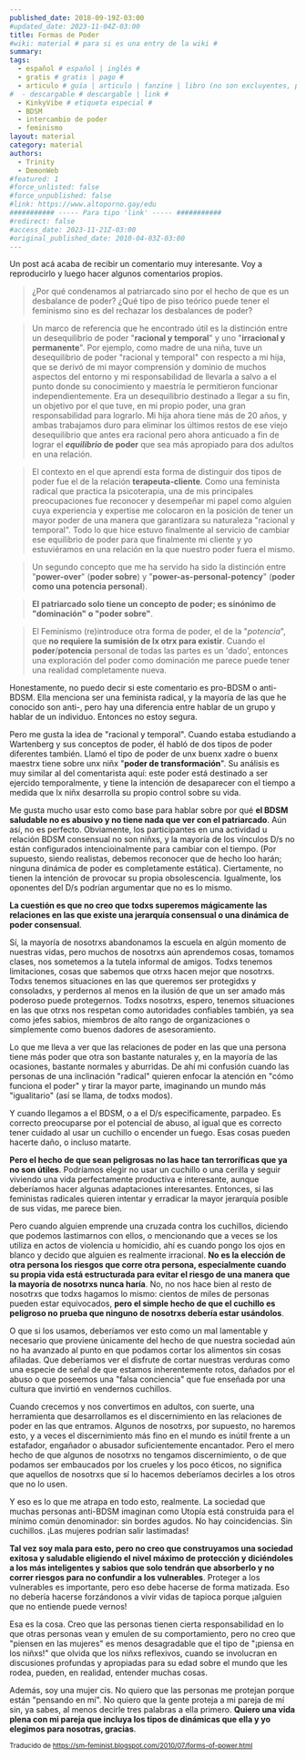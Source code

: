```yaml
---
published_date: 2018-09-19Z-03:00
#updated_date: 2023-11-04Z-03:00
title: Formas de Poder
#wiki: material # para si es una entry de la wiki #
summary: 
tags:
  - español # español | inglés #
  - gratis # gratis | pago #
  - articulo # guía | articulo | fanzine | libro (no son excluyentes, pueden haber varios) #
#  - descargable # descargable | link #
  - KinkyVibe # etiqueta especial #
  - BDSM
  - intercambio de poder
  - feminismo
layout: material
category: material
authors:
  - Trinity
  - DemonWeb
#featured: 1
#force_unlisted: false
#force_unpublished: false
#link: https://www.altoporno.gay/edu
########### ----- Para tipo 'link' ----- ###########
#redirect: false
#access_date: 2023-11-21Z-03:00
#original_published_date: 2010-04-03Z-03:00
---
```


Un post acá acaba de recibir un comentario muy interesante. Voy a reproducirlo y luego hacer algunos comentarios propios.

> ¿Por qué condenamos al patriarcado sino por el hecho de que es un desbalance de poder? ¿Qué tipo de piso teórico puede tener el feminismo sino es del rechazar los desbalances de poder?

> Un marco de referencia que he encontrado útil es la distinción entre un desequilibrio de poder "**racional y temporal**" y uno "**irracional y permanente**". Por ejemplo, como madre de una niña, tuve un desequilibrio de poder "racional y temporal" con respecto a mi hija, que se derivó de mi mayor comprensión y dominio de muchos aspectos del entorno y mi responsabilidad de llevarla a salvo a el punto donde su conocimiento y maestría le permitieron funcionar independientemente. Era un desequilibrio destinado a llegar a su fin, un objetivo por el que tuve, en mi propio poder, una gran responsabilidad para lograrlo. Mi hija ahora tiene más de 20 años, y ambas trabajamos duro para eliminar los últimos restos de ese viejo desequilibrio que antes era racional pero ahora anticuado a fin de lograr el **_equilibrio_ de poder** que sea más apropiado para dos adultos en una relación.

> El contexto en el que aprendí esta forma de distinguir dos tipos de poder fue el de la relación **terapeuta-cliente**. Como una feminista radical que practica la psicoterapia, una de mis principales preocupaciones fue reconocer y desempeñar mi papel como alguien cuya experiencia y expertise me colocaron en la posición de tener un mayor poder de una manera que garantizara su naturaleza "racional y temporal". Todo lo que hice estuvo finalmente al servicio de cambiar ese equilibrio de poder para que finalmente mi cliente y yo estuviéramos en una relación en la que nuestro poder fuera el mismo.

> Un segundo concepto que me ha servido ha sido la distinción entre "**power-over**" (**poder sobre**) y "**power-as-personal-potency**" (**poder como una potencia personal**).

> **El patriarcado solo tiene un concepto de poder; es sinónimo de "dominación" o "poder sobre"**.

> El Feminismo (re)introduce otra forma de poder, el de la "_potencia_", que **no requiere la sumisión de lx otrx para existir**. Cuando el **poder**/**potencia** personal de todas las partes es un 'dado', entonces una exploración del poder como dominación me parece puede tener una realidad completamente nueva.

Honestamente, no puedo decir si este comentario es pro-BDSM o anti-BDSM. Ella menciona ser una feminista radical, y la mayoría de las que he conocido son anti-, pero hay una diferencia entre hablar de un grupo y hablar de un individuo. Entonces no estoy segura.

Pero me gusta la idea de "racional y temporal". Cuando estaba estudiando a Wartenberg y sus conceptos de poder, él habló de dos tipos de poder diferentes también. Llamó el tipo de poder de unx buenx xadre o buenx maestrx tiene sobre unx niñx "**poder de transformación**". Su análisis es muy similar al del comentarista aquí: este poder está destinado a ser ejercido temporalmente, y tiene la intención de desaparecer con el tiempo a medida que lx niñx desarrolla su propio control sobre su vida.

Me gusta mucho usar esto como base para hablar sobre por qué **el BDSM saludable no es abusivo y no tiene nada que ver con el patriarcado**. Aún así, no es perfecto. Obviamente, los participantes en una actividad u relación BDSM consensual no son niñxs, y la mayoría de los vínculos D/s no están configurados intencioinalmente para cambiar con el tiempo. (Por supuesto, siendo realistas, debemos reconocer que de hecho loo harán; ninguna dinámica de poder es completamente estática). Ciertamente, no tienen la intención de provocar su propia obsolescencia. Igualmente, los oponentes del D/s podrían argumentar que no es lo mismo.

**La cuestión es que no creo que todxs superemos mágicamente las relaciones en las que existe una jerarquía consensual o una dinámica de poder consensual**.

Sí, la mayoría de nosotrxs abandonamos la escuela en algún momento de nuestras vidas, pero muchos de nosotrxs aún aprendemos cosas, tomamos clases, nos sometemos a la tutela informal de amigos. Todxs tenemos limitaciones, cosas que sabemos que otrxs hacen mejor que nosotrxs. Todxs tenemos situaciones en las que queremos ser protegidxs y consoladxs, y perdernos al menos en la ilusión de que un ser amado más poderoso puede protegernos. Todxs nosotrxs, espero, tenemos situaciones en las que otrxs nos respetan como autoridades confiables también, ya sea como jefes sabios, miembros de alto rango de organizaciones o simplemente como buenos dadores de asesoramiento.

Lo que me lleva a ver que las relaciones de poder en las que una persona tiene más poder que otra son bastante naturales y, en la mayoría de las ocasiones, bastante normales y aburridas. De ahí mi confusión cuando las personas de una inclinación "radical" quieren enfocar la atención en "cómo funciona el poder" y tirar la mayor parte, imaginando un mundo más "igualitario" (así se llama, de todxs modos).

Y cuando llegamos a el BDSM, o a el D/s específicamente, parpadeo. Es correcto preocuparse por el potencial de abuso, al igual que es correcto tener cuidado al usar un cuchillo o encender un fuego. Esas cosas pueden hacerte daño, o incluso matarte.

**Pero el hecho de que sean peligrosas no las hace tan terroríficas que ya no son útiles**. Podríamos elegir no usar un cuchillo o una cerilla y seguir viviendo una vida perfectamente productiva e interesante, aunque deberíamos hacer algunas adaptaciones interesantes. Entonces, si las feministas radicales quieren intentar y erradicar la mayor jerarquía posible de sus vidas, me parece bien.

Pero cuando alguien emprende una cruzada contra los cuchillos, diciendo que podemos lastimarnos con ellos, o mencionando que a veces se los utiliza en actos de violencia u homicidio, ahí es cuando pongo los ojos en blanco y decido que alguien es realmente irracional. **No es la elección de otra persona los riesgos que corre otra persona, especialmente cuando su propia vida está estructurada para evitar el riesgo de una manera que la mayoría de nosotrxs nunca haría**. No, no nos hace bien al resto de nosotrxs que todxs hagamos lo mismo: cientos de miles de personas pueden estar equivocados, **pero el simple hecho de que el cuchillo es peligroso no prueba que ninguno de nosotrxs debería estar usándolos**.

O que si los usamos, deberíamos ver esto como un mal lamentable y necesario que proviene únicamente del hecho de que nuestra sociedad aún no ha avanzado al punto en que podamos cortar los alimentos sin cosas afiladas. Que deberíamos ver el disfrute de cortar nuestras verduras como una especie de señal de que estamos inherentemente rotos, dañados por el abuso o que poseemos una "falsa conciencia" que fue enseñada por una cultura que invirtió en vendernos cuchillos.

Cuando crecemos y nos convertimos en adultos, con suerte, una herramienta que desarrollamos es el discernimiento en las relaciones de poder en las que entramos. Algunos de nosotrxs, por supuesto, no haremos esto, y a veces el discernimiento más fino en el mundo es inútil frente a un estafador, engañador o abusador suficientemente encantador. Pero el mero hecho de que algunos de nosotrxs no tengamos discernimiento, o de que podamos ser embaucados por los crueles y los poco éticos, no significa que aquellos de nosotrxs que sí lo hacemos deberíamos decirles a los otros que no lo usen.

Y eso es lo que me atrapa en todo esto, realmente. La sociedad que muchas personas anti-BDSM imaginan como Utopía está construida para el mínimo común denominador: sin bordes agudos. No hay coincidencias. Sin cuchillos. ¡Las mujeres podrían salir lastimadas!

**Tal vez soy mala para esto, pero no creo que construyamos una sociedad exitosa y saludable eligiendo el nivel máximo de protección y diciéndoles a los más inteligentes y sabios que solo tendrán que absorberlo y no correr riesgos para no confundir a los vulnerables**. Proteger a los vulnerables es importante, pero eso debe hacerse de forma matizada. Eso no debería hacerse forzándonos a vivir vidas de tapioca porque ¡alguien que no entiende puede vernos!

Esa es la cosa. Creo que las personas tienen cierta responsabilidad en lo que otras personas vean y emulen de su comportamiento, pero no creo que "piensen en las mujeres" es menos desagradable que el tipo de "¡piensa en los niñxs!" que olvida que los niñxs reflexivos, cuando se involucran en discusiones profundas y apropiadas para su edad sobre el mundo que les rodea, pueden, en realidad, entender muchas cosas.

Además, soy una mujer cis. No quiero que las personas me protejan porque están "pensando en mí". No quiero que la gente proteja a mi pareja de mí sin, ya sabes, al menos decirle tres palabras a ella primero. **Quiero una vida plena con mi pareja que incluya los tipos de dinámicas que ella y yo elegimos para nosotras, gracias**.

<small>Traducido de <a href="https://sm-feminist.blogspot.com/">https://sm-feminist.blogspot.com/2010/07/forms-of-power.html</a></small>